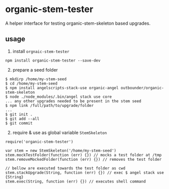 # organic-stem-tester

A helper interface for testing organic-stem-skeleton based upgrades.

## usage

1. install `orgnaic-stem-tester`

```
npm install organic-stem-tester --save-dev
```

2. prepare a seed folder

```
$ mkdirp /home/my-stem-seed
$ cd /home/my-stem-seed
$ npm install angelscripts-stack-use organic-angel outbounder/organic-stem-skeleton
$ node ./node_modules/.bin/angel stack use core
... any other upgrades needed to be present in the stem seed
$ npm link /full/path/to/upgrade/folder
...
$ git init .
$ git add --all
$ git commit
```
2. require & use as global variable `StemSkeleton`

```
require('organic-stem-tester')

var stem = new StemSkeleton('/home/my-stem-seed')
stem.mockTestFolder(function (err) {}) // mocks a test folder at /tmp
stem.removeMockedFolder(function (err) {}) // removes the test folder

// bellow are executed towards the test folder as cwd
stem.stackUpgrade(String, function (err) {}) // exec $ angel stack use {String}
stem.exec(String, function (err) {}) // executes shell command
```
